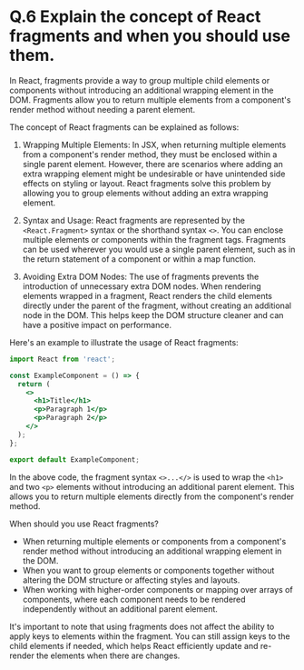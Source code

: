 # Q.6 Explain the concept of React fragments and when you should use them.

In React, fragments provide a way to group multiple child elements or components without introducing an additional wrapping element in the DOM. Fragments allow you to return multiple elements from a component's render method without needing a parent element.

The concept of React fragments can be explained as follows:

1. Wrapping Multiple Elements: In JSX, when returning multiple elements from a component's render method, they must be enclosed within a single parent element. However, there are scenarios where adding an extra wrapping element might be undesirable or have unintended side effects on styling or layout. React fragments solve this problem by allowing you to group elements without adding an extra wrapping element.

2. Syntax and Usage: React fragments are represented by the `<React.Fragment>` syntax or the shorthand syntax `<>`. You can enclose multiple elements or components within the fragment tags. Fragments can be used wherever you would use a single parent element, such as in the return statement of a component or within a map function.

3. Avoiding Extra DOM Nodes: The use of fragments prevents the introduction of unnecessary extra DOM nodes. When rendering elements wrapped in a fragment, React renders the child elements directly under the parent of the fragment, without creating an additional node in the DOM. This helps keep the DOM structure cleaner and can have a positive impact on performance.

Here's an example to illustrate the usage of React fragments:

```jsx
import React from 'react';

const ExampleComponent = () => {
  return (
    <>
      <h1>Title</h1>
      <p>Paragraph 1</p>
      <p>Paragraph 2</p>
    </>
  );
};

export default ExampleComponent;
```

In the above code, the fragment syntax `<>...</>` is used to wrap the `<h1>` and two `<p>` elements without introducing an additional parent element. This allows you to return multiple elements directly from the component's render method.

When should you use React fragments?

- When returning multiple elements or components from a component's render method without introducing an additional wrapping element in the DOM.
- When you want to group elements or components together without altering the DOM structure or affecting styles and layouts.
- When working with higher-order components or mapping over arrays of components, where each component needs to be rendered independently without an additional parent element.

It's important to note that using fragments does not affect the ability to apply keys to elements within the fragment. You can still assign keys to the child elements if needed, which helps React efficiently update and re-render the elements when there are changes.
